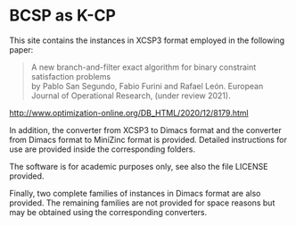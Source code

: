 # BCSP as K-CP

This site contains the instances in XCSP3 format employed in the following paper:

> A new branch-and-filter exact algorithm for binary constraint satisfaction problems  
by Pablo San Segundo, Fabio Furini and Rafael León. European Journal of Operational Research, (under review 2021).

http://www.optimization-online.org/DB_HTML/2020/12/8179.html

In addition, the converter from XCSP3  to Dimacs format and the converter from Dimacs format to MiniZinc format is provided. Detailed instructions for use are provided inside the corresponding folders.

The software is for academic purposes only, see also the file LICENSE  provided.

Finally, two complete families of instances in Dimacs format are also provided. The remaining families are not provided for space reasons but may be obtained using the corresponding converters.
